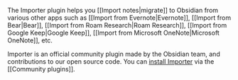 The Importer plugin helps you [[Import notes|migrate]] to Obsidian from various other apps such as [[Import from Evernote|Evernote]], [[Import from Bear|Bear]], [[Import from Roam Research|Roam Research]], [[Import from Google Keep|Google Keep]], [[Import from Microsoft OneNote|Microsoft OneNote]], etc.

Importer is an official community plugin made by the Obsidian team, and contributions to our open source code. You can [install Importer](obsidian://show-plugin?id=obsidian-importer) via the [[Community plugins]].